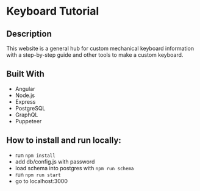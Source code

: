 # Keyboard Tutorial

## Description

This website is a general hub for custom mechanical keyboard information with a step-by-step guide and other tools to make a custom keyboard.

## Built With

* Angular
* Node.js
* Express
* PostgreSQL
* GraphQL
* Puppeteer

## How to install and run locally:

* run `npm install`
* add db/config.js with password
* load schema into postgres with `npm run schema`
* run `npm run start`
* go to localhost:3000
